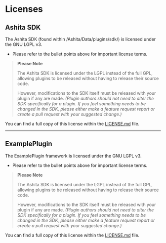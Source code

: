 # Licenses

## Ashita SDK

The Ashita SDK (found within /Ashita/Data/plugins/sdk/) is licensed under the GNU LGPL v3. 

  * Please refer to the bullet points above for important license terms.

  > **Please Note** 
  >
  > The Ashita SDK is licensed under the LGPL instead of the full GPL, allowing plugins to be released without having to release their source code.
  >
  > However, modifications to the SDK itself must be released with your plugin if any are made. *(Plugin authors should not need to alter the SDK specifically for a plugin. If you feel something needs to be changed in the SDK, please either make a feature request report or create a pull request with your suggested change.)*

You can find a full copy of this license within the [LICENSE.md](https://github.com/AshitaXI/ExamplePlugin/blob/main/LICENSE.md) file.

----

## ExamplePlugin

The ExamplePlugin framework is licensed under the GNU LGPL v3. 

  * Please refer to the bullet points above for important license terms.

  > **Please Note** 
  >
  > The Ashita SDK is licensed under the LGPL instead of the full GPL, allowing plugins to be released without having to release their source code.
  >
  > However, modifications to the SDK itself must be released with your plugin if any are made. *(Plugin authors should not need to alter the SDK specifically for a plugin. If you feel something needs to be changed in the SDK, please either make a feature request report or create a pull request with your suggested change.)*

You can find a full copy of this license within the [LICENSE.md](https://github.com/AshitaXI/ExamplePlugin/blob/main/LICENSE.md) file.